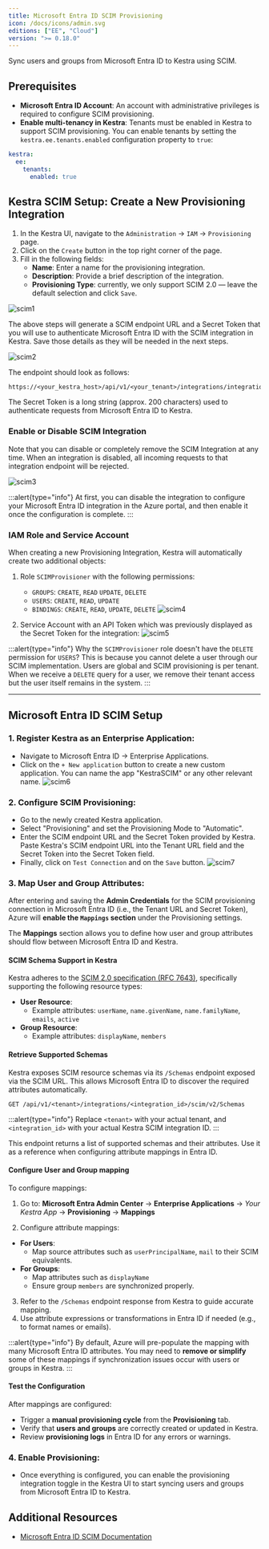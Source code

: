 ```yaml
---
title: Microsoft Entra ID SCIM Provisioning
icon: /docs/icons/admin.svg
editions: ["EE", "Cloud"]
version: ">= 0.18.0"
---
```


Sync users and groups from Microsoft Entra ID to Kestra using SCIM.

## Prerequisites

- **Microsoft Entra ID Account**: An account with administrative privileges is required to configure SCIM provisioning.
- **Enable multi-tenancy in Kestra**: Tenants must be enabled in Kestra to support SCIM provisioning. You can enable tenants by setting the `kestra.ee.tenants.enabled` configuration property to `true`:

```yaml
kestra:
  ee:
    tenants:
      enabled: true
```

## Kestra SCIM Setup: Create a New Provisioning Integration

1. In the Kestra UI, navigate to the `Administration` → `IAM` → `Provisioning` page.
2. Click on the `Create` button in the top right corner of the page.
3. Fill in the following fields:
   - **Name**: Enter a name for the provisioning integration.
   - **Description**: Provide a brief description of the integration.
   - **Provisioning Type**: currently, we only support SCIM 2.0 — leave the default selection and click `Save`.

![scim1](/docs/enterprise/scim1.png)

The above steps will generate a SCIM endpoint URL and a Secret Token that you will use to authenticate Microsoft Entra ID with the SCIM integration in Kestra. Save those details as they will be needed in the next steps.

![scim2](/docs/enterprise/scim2.png)

The endpoint should look as follows:

```
https://<your_kestra_host>/api/v1/<your_tenant>/integrations/integration_id/scim/v2
```

The Secret Token is a long string (approx. 200 characters) used to authenticate requests from Microsoft Entra ID to Kestra.

### Enable or Disable SCIM Integration

Note that you can disable or completely remove the SCIM Integration at any time. When an integration is disabled, all incoming requests to that integration endpoint will be rejected.

![scim3](/docs/enterprise/scim3.png)


:::alert{type="info"}
At first, you can disable the integration to configure your Microsoft Entra ID integration in the Azure portal, and then enable it once the configuration is complete.
:::

### IAM Role and Service Account

When creating a new Provisioning Integration, Kestra will automatically create two additional objects:

1. Role `SCIMProvisioner` with the following permissions:
   - `GROUPS`: `CREATE`, `READ` `UPDATE`, `DELETE`
   - `USERS`: `CREATE`, `READ`, `UPDATE`
   - `BINDINGS`: `CREATE`, `READ`, `UPDATE`, `DELETE`
  ![scim4](/docs/enterprise/scim4.png)

2. Service Account with an API Token which was previously displayed as the Secret Token for the integration:
  ![scim5](/docs/enterprise/scim5.png)

:::alert{type="info"}
Why the `SCIMProvisioner` role doesn't have the `DELETE` permission for `USERS`? This is because you cannot delete a user through our SCIM implementation. Users are global and SCIM provisioning is per tenant. When we receive a `DELETE` query for a user, we remove their tenant access but the user itself remains in the system.
:::

---

## Microsoft Entra ID SCIM Setup

### 1. Register Kestra as an Enterprise Application:
   - Navigate to Microsoft Entra ID → Enterprise Applications.
   - Click on the `+ New application` button to create a new custom application. You can name the app "KestraSCIM" or any other relevant name.
  ![scim6](/docs/enterprise/scim6.png)

### 2. Configure SCIM Provisioning:
   - Go to the newly created Kestra application.
   - Select "Provisioning" and set the Provisioning Mode to "Automatic".
   - Enter the SCIM endpoint URL and the Secret Token provided by Kestra. Paste Kestra's SCIM endpoint URL into the Tenant URL field and the Secret Token into the Secret Token field.
   - Finally, click on `Test Connection` and on the `Save` button.
  ![scim7](/docs/enterprise/scim7.png)

### 3. Map User and Group Attributes:

After entering and saving the **Admin Credentials** for the SCIM provisioning connection in Microsoft Entra ID (i.e., the Tenant URL and Secret Token), Azure will **enable the `Mappings` section** under the Provisioning settings.

The **Mappings** section allows you to define how user and group attributes should flow between Microsoft Entra ID and Kestra.

#### SCIM Schema Support in Kestra
Kestra adheres to the [SCIM 2.0 specification (RFC 7643)](https://datatracker.ietf.org/doc/html/rfc7643#section-4), specifically supporting the following resource types:

- **User Resource**:
  - Example attributes: `userName`, `name.givenName`, `name.familyName`, `emails`, `active`
- **Group Resource**:
  - Example attributes: `displayName`, `members`

#### Retrieve Supported Schemas

Kestra exposes SCIM resource schemas via its `/Schemas` endpoint exposed via the SCIM URL. This allows Microsoft Entra ID to discover the required attributes automatically.

```text
GET /api/v1/<tenant>/integrations/<integration_id>/scim/v2/Schemas
```

:::alert{type="info"}
Replace `<tenant>` with your actual tenant, and `<integration_id>` with your actual Kestra SCIM integration ID.
:::

This endpoint returns a list of supported schemas and their attributes. Use it as a reference when configuring attribute mappings in Entra ID.

#### Configure User and Group mapping

To configure mappings:

1. Go to:
   **Microsoft Entra Admin Center** → **Enterprise Applications** → *Your Kestra App* → **Provisioning** → **Mappings**

2. Configure attribute mappings:
  - **For Users**:
    - Map source attributes such as `userPrincipalName`, `mail` to their SCIM equivalents.
  - **For Groups**:
    - Map attributes such as `displayName`
    - Ensure group `members` are synchronized properly.
3. Refer to the `/Schemas` endpoint response from Kestra to guide accurate mapping.
4. Use attribute expressions or transformations in Entra ID if needed (e.g., to format names or emails).

:::alert{type="info"}
By default, Azure will pre-populate the mapping with many Microsoft Entra ID attributes. You may need to **remove or simplify** some of these mappings if synchronization issues occur with users or groups in Kestra.
:::

#### Test the Configuration
After mappings are configured:

- Trigger a **manual provisioning cycle** from the **Provisioning** tab.
- Verify that **users and groups** are correctly created or updated in Kestra.
- Review **provisioning logs** in Entra ID for any errors or warnings.

### 4. Enable Provisioning:
   - Once everything is configured, you can enable the provisioning integration toggle in the Kestra UI to start syncing users and groups from Microsoft Entra ID to Kestra.

## Additional Resources

- [Microsoft Entra ID SCIM Documentation](https://docs.microsoft.com/en-us/azure/active-directory/app-provisioning/)
